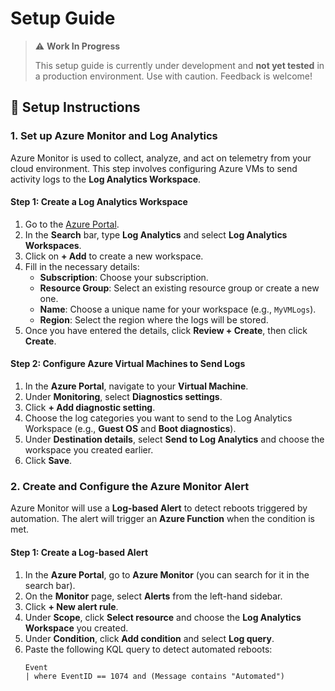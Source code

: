 # Setup Guide

> ⚠️ **Work In Progress**
> 
> This setup guide is currently under development and **not yet tested** in a production environment.
> Use with caution. Feedback is welcome!


## 🧪 Setup Instructions

### 1. **Set up Azure Monitor and Log Analytics**

Azure Monitor is used to collect, analyze, and act on telemetry from your cloud environment. This step involves configuring Azure VMs to send activity logs to the **Log Analytics Workspace**.

#### Step 1: Create a Log Analytics Workspace

1. Go to the [Azure Portal](https://portal.azure.com/).
2. In the **Search** bar, type **Log Analytics** and select **Log Analytics Workspaces**.
3. Click on **+ Add** to create a new workspace.
4. Fill in the necessary details:
   - **Subscription**: Choose your subscription.
   - **Resource Group**: Select an existing resource group or create a new one.
   - **Name**: Choose a unique name for your workspace (e.g., `MyVMLogs`).
   - **Region**: Select the region where the logs will be stored.
5. Once you have entered the details, click **Review + Create**, then click **Create**.

#### Step 2: Configure Azure Virtual Machines to Send Logs

1. In the **Azure Portal**, navigate to your **Virtual Machine**.
2. Under **Monitoring**, select **Diagnostics settings**.
3. Click **+ Add diagnostic setting**.
4. Choose the log categories you want to send to the Log Analytics Workspace (e.g., **Guest OS** and **Boot diagnostics**).
5. Under **Destination details**, select **Send to Log Analytics** and choose the workspace you created earlier.
6. Click **Save**.

### 2. **Create and Configure the Azure Monitor Alert**

Azure Monitor will use a **Log-based Alert** to detect reboots triggered by automation. The alert will trigger an **Azure Function** when the condition is met.

#### Step 1: Create a Log-based Alert

1. In the **Azure Portal**, go to **Azure Monitor** (you can search for it in the search bar).
2. On the **Monitor** page, select **Alerts** from the left-hand sidebar.
3. Click **+ New alert rule**.
4. Under **Scope**, click **Select resource** and choose the **Log Analytics Workspace** you created.
5. Under **Condition**, click **Add condition** and select **Log query**.
6. Paste the following KQL query to detect automated reboots:
   ```kql
   Event
   | where EventID == 1074 and (Message contains "Automated")
